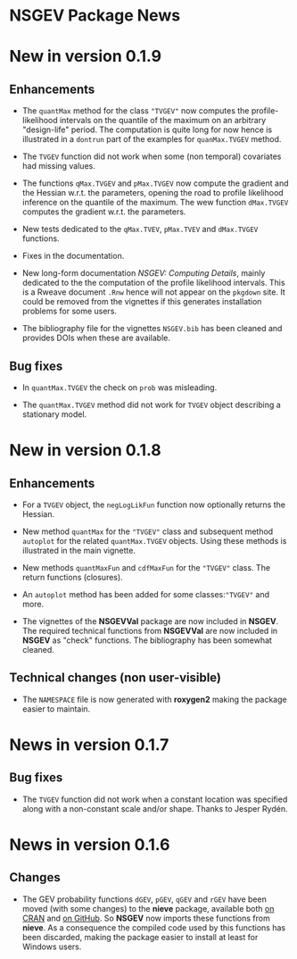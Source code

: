 
**NSGEV** Package News
======================

# New in version 0.1.9

## Enhancements

- The `quantMax` method for the class `"TVGEV"` now computes the
  profile-likelihood intervals on the quantile of the maximum on an
  arbitrary "design-life" period. The computation is quite long for
  now hence is illustrated in a `dontrun` part of the examples for
  `quanMax.TVGEV` method.

- The `TVGEV` function did not work when some (non temporal)
  covariates had missing values. 

- The functions `qMax.TVGEV` and `pMax.TVGEV` now compute the gradient
  and the Hessian w.r.t. the parameters, opening the road to profile
  likelihood inference on the quantile of the maximum. The wew
  function `dMax.TVGEV` computes the gradient w.r.t. the parameters.

- New tests dedicated to the `qMax.TVEV`, `pMax.TVEV` and `dMax.TVGEV`
  functions.
  
- Fixes in the documentation.

- New long-form documentation *NSGEV: Computing Details*, mainly
  dedicated to the the computation of the profile likelihood
  intervals. This is a Rweave document `.Rnw` hence will not appear on
  the `pkgdown` site. It could be removed from the vignettes if this
  generates installation problems for some users.
  
- The bibliography file for the vignettes `NSGEV.bib` has been cleaned
  and provides DOIs when these are available.
  
## Bug fixes

- In `quantMax.TVGEV` the check on `prob` was misleading.

- The `quantMax.TVGEV` method did not work for `TVGEV` object
  describing a stationary model.


# New in version 0.1.8

## Enhancements

- For a `TVGEV` object, the `negLogLikFun` function now optionally
  returns the Hessian.
  
- New method `quantMax` for the `"TVGEV"` class and subsequent method
  `autoplot` for the related `quantMax.TVGEV` objects. Using these
  methods is illustrated in the main vignette.

- New methods `quantMaxFun` and `cdfMaxFun` for the `"TVGEV"`
  class. The return functions (closures).
  
- An `autoplot` method has been added for some classes:`"TVGEV"` and
  more.

- The vignettes of the **NSGEVVal** package are now included in
  **NSGEV**.  The required technical functions from **NSGEVVal** are
  now included in **NSGEV** as "check" functions. The bibliography
  has been somewhat cleaned.

## Technical changes (non user-visible)
 
- The `NAMESPACE` file is now generated with **roxygen2** making the
  package easier to maintain.

# News in version 0.1.7

## Bug fixes

- The `TVGEV` function did not work when a constant location was
  specified along with a non-constant scale and/or shape. Thanks to
  Jesper Rydén.

# News in version 0.1.6

## Changes

- The GEV probability functions `dGEV`, `pGEV`, `qGEV` and `rGEV` have
  been moved (with some changes) to the **nieve** package, available
  both [on CRAN](N.R-project.org/package=nieve)
  and [on GitHub](https://github.com/yvesdeville/nieve/). So **NSGEV** 
  now imports these functions from **nieve**. As a consequence the
  compiled code used by this functions has been discarded, making the
  package easier to install at least for Windows users.
  
  

